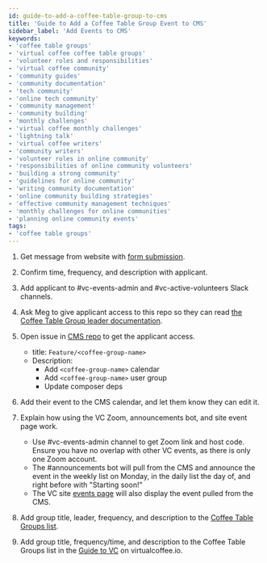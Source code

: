 ```yaml
---
id: guide-to-add-a-coffee-table-group-to-cms
title: 'Guide to Add a Coffee Table Group Event to CMS'
sidebar_label: 'Add Events to CMS'
keywords:
- 'coffee table groups'
- 'virtual coffee coffee table groups'
- 'volunteer roles and responsibilities'
- 'virtual coffee community'
- 'community guides'
- 'community documentation'
- 'tech community'
- 'online tech community'
- 'community management'
- 'community building'
- 'monthly challenges'
- 'virtual coffee monthly challenges'
- 'lightning talk'
- 'virtual coffee writers'
- 'community writers'
- 'volunteer roles in online community'
- 'responsibilities of online community volunteers'
- 'building a strong community'
- 'guidelines for online community'
- 'writing community documentation'
- 'online community building strategies'
- 'effective community management techniques'
- 'monthly challenges for online communities'
- 'planning online community events'
tags:
- 'coffee table groups'
---
```


1. Get message from website with [form submission](https://virtualcoffee.io/start-coffee-table-group).
2. Confirm time, frequency, and description with applicant.
3. Add applicant to #vc-events-admin and #vc-active-volunteers Slack channels.
4. Ask Meg to give applicant access to this repo so they can read [the Coffee Table Group leader documentation](https://github.com/Virtual-Coffee/VC-Community-Docs/blob/main/coffee-table-groups/leader-docs.md).
5. Open issue in [CMS repo](https://github.com/Virtual-Coffee/cms.virtualcoffee) to get the applicant access.

   - title: `Feature/<coffee-group-name>`
   - Description:
     - Add `<coffee-group-name>` calendar
     - Add `<coffee-group-name>` user group
     - Update composer deps

6. Add their event to the CMS calendar, and let them know they can edit it.
7. Explain how using the VC Zoom, announcements bot, and site event page work.

   - Use #vc-events-admin channel to get Zoom link and host code. Ensure you have no overlap with other VC events, as there is only one Zoom account.
   - The #announcements bot will pull from the CMS and announce the event in the weekly list on Monday, in the daily list the day of, and right before with "Starting soon!"
   - The VC site [events page](https://virtualcoffee.io/events) will also display the event pulled from the CMS.

8. Add group title, leader, frequency, and description to the [Coffee Table Groups list](https://github.com/Virtual-Coffee/VC-Community-Docs/blob/main/coffee-table-groups/coffee-table-groups.md).
9. Add group title, frequency/time, and description to the Coffee Table Groups list in the [Guide to VC](https://github.com/Virtual-Coffee/virtualcoffee.io/blob/main/app/routes/__frontend/resources/virtual-coffee/guide-to-vc.mdx) on virtualcoffee.io.
